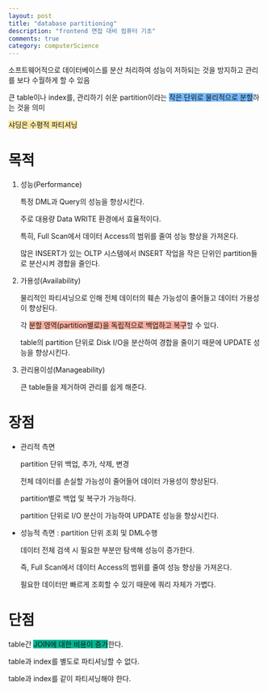 ```yaml
---
layout: post
title: "database partitioning"
description: "frontend 면접 대비 컴퓨터 기초"
comments: true
category: computerScience
---
```


소프트웨어적으로 데이터베이스를 분산 처리하여 성능이 저하되는 것을 방지하고 관리를 보다 수월하게 할 수 있음

큰 table이나 index를, 관리하기 쉬운 partition이라는 <span style="background-color:#74b9ff;">작은 단위로 물리적으로 분할</span>하는 것을 의미

<span style="background-color:#ffeaa7;">샤딩은 수평적 파티셔닝</span>

# 목적

1. 성능(Performance)

   특정 DML과 Query의 성능을 향상시킨다.

   주로 대용량 Data WRITE 환경에서 효율적이다.

   특히, Full Scan에서 데이터 Access의 범위를 줄여 성능 향상을 가져온다.

   많은 INSERT가 있는 OLTP 시스템에서 INSERT 작업을 작은 단위인 partition들로 분산시켜 경합을 줄인다.

2. 가용성(Availability)

   물리적인 파티셔닝으로 인해 전체 데이터의 훼손 가능성이 줄어들고 데이터 가용성이 향상된다.

   각 <span style="background-color:#fab1a0;">분할 영역(partition별로)을 독립적으로 백업하고 복구</span>할 수 있다.

   table의 partition 단위로 Disk I/O을 분산하여 경합을 줄이기 때문에 UPDATE 성능을 향상시킨다.

3. 관리용이성(Manageability)

   큰 table들을 제거하여 관리를 쉽게 해준다.

# 장점

- 관리적 측면

  partition 단위 백업, 추가, 삭제, 변경

  전체 데이터를 손실할 가능성이 줄어들어 데이터 가용성이 향상된다.

  partition별로 백업 및 복구가 가능하다.

  partition 단위로 I/O 분산이 가능하여 UPDATE 성능을 향상시킨다.

- 성능적 측면 : partition 단위 조회 및 DML수행

  데이터 전체 검색 시 필요한 부분만 탐색해 성능이 증가한다.

  즉, Full Scan에서 데이터 Access의 범위를 줄여 성능 향상을 가져온다.

  필요한 데이터만 빠르게 조회할 수 있기 때문에 쿼리 자체가 가볍다.

# 단점

table간 <span style="background-color:#00b894;">JOIN에 대한 비용이 증가</span>한다.

table과 index를 별도로 파티셔닝할 수 없다.

table과 index를 같이 파티셔닝해야 한다.
